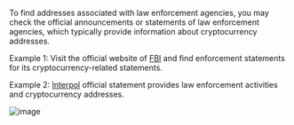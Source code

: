 To find addresses associated with law enforcement agencies, you may check the official announcements or statements of law enforcement agencies, which typically provide information about cryptocurrency addresses.

Example 1: Visit the official website of [FBI](https://www.fbi.gov/) and find enforcement statements for its cryptocurrency-related statements.

Example 2: [Interpol](https://www.interpol.int/en) official statement provides law enforcement activities and cryptocurrency addresses.

![image](https://docs.codatta.io/~gitbook/image?url=https%3A%2F%2F1881594289-files.gitbook.io%2F%7E%2Ffiles%2Fv0%2Fb%2Fgitbook-x-prod.appspot.com%2Fo%2Fspaces%252F1R7hte14lgxgSWN8B4ik%252Fuploads%252FJBBCPQpq9pGDv0kSMlD4%252Fimage.png%3Falt%3Dmedia%26token%3D35a2f6dc-228a-4788-a77d-12bfd2b48a01&width=768&dpr=4&quality=100&sign=4fbdf88d&sv=1)